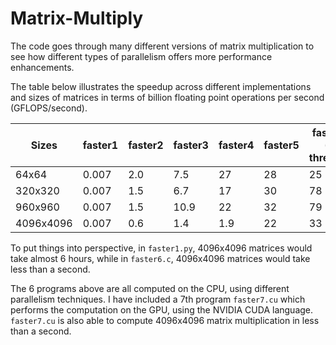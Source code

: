 # Matrix-Multiply

The code goes through many different versions of matrix multiplication to see how different types of parallelism offers more performance enhancements.

The table below illustrates the speedup across different implementations and sizes of matrices in terms of billion floating point operations per second (GFLOPS/second). 

| Sizes     | faster1 | faster2 | faster3 | faster4 | faster5 | faster6 (4 threads) | faster6 (16 threads) | faster6 (64 threads) |
|-----------|---------|---------|---------|---------|---------|---------------------|----------------------|----------------------|
| 64x64     | 0.007   | 2.0     | 7.5     | 27      | 28      | 25                  | 21                   | 14                   |
| 320x320   | 0.007   | 1.5     | 6.7     | 17      | 30      | 78                  | 179                  | 157                  |
| 960x960   | 0.007   | 1.5     | 10.9    | 22      | 32      | 79                  | 267                  | 298                  |
| 4096x4096 | 0.007   | 0.6     | 1.4     | 1.9     | 22      | 33                  | 129                  | 329                  |

To put things into perspective, in <code>faster1.py</code>, 4096x4096 matrices would take almost 6 hours, while in <code>faster6.c</code>, 4096x4096 matrices would take less than a second.

The 6 programs above are all computed on the CPU, using different parallelism techniques. 
I have included a 7th program <code>faster7.cu</code> which performs the computation on the GPU, using the NVIDIA CUDA language.
<code>faster7.cu</code> is also able to compute 4096x4096 matrix multiplication in less than a second. 